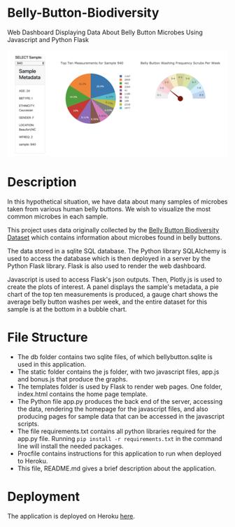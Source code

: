 # Belly-Button-Biodiversity
Web Dashboard Displaying Data About Belly Button Microbes Using Javascript and Python Flask

![screenshot](https://github.com/ejhagee/Belly-Button-Biodiversity/blob/master/images/screenshot.png)

# Description
In this hypothetical situation, we have data about many samples of microbes taken from various human belly buttons.  We wish to visualize the most common microbes in each sample.

This project uses data originally collected by the [Belly Button Biodiversity Dataset](http://robdunnlab.com/projects/belly-button-biodiversity/) which contains information about microbes found in belly buttons.

The data stored in a sqlite SQL database.  The Python library SQLAlchemy is used to access the database which is then deployed in a server by the Python Flask library.  Flask is also used to render the web dashboard.

Javascript is used to access Flask's json outputs.  Then, Plotly.js is used to create the plots of interest.  A panel displays the sample's metadata, a pie chart of the top ten measurements is produced, a gauge chart shows the average belly button washes per week, and the entire dataset for this sample is at the bottom in a bubble chart.

# File Structure
 - The db folder contains two sqlite files, of which bellybutton.sqlite is used in this application.
 - The static folder contains the js folder, with two javascript files, app.js and bonus.js that produce the graphs.
 - The templates folder is used by Flask to render web pages.  One folder, index.html contains the home page template.
 - The Python file app.py produces the back end of the server, accessing the data, rendering the homepage for the javascript files, and also producing pages for sample data that can be accessed in the javascript scripts.
 - The file requirements.txt contains all python libraries required for the app.py file.  Running `pip install -r requirements.txt` in the command line will install the needed packages.
 - Procfile contains instructions for this application to run when deployed to Heroku.
 - This file, README.md gives a brief description about the application.

# Deployment
The application is deployed on Heroku [here](https://belly-button-final-erichagee.herokuapp.com/).
